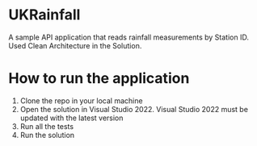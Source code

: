 # UKRainfall

A sample API application that reads rainfall measurements by Station ID. Used Clean Architecture in the Solution.

# How to run the application

1. Clone the repo in your local machine
2. Open the solution in Visual Studio 2022. Visual Studio 2022 must be updated with the latest version
3. Run all the tests
4. Run the solution
